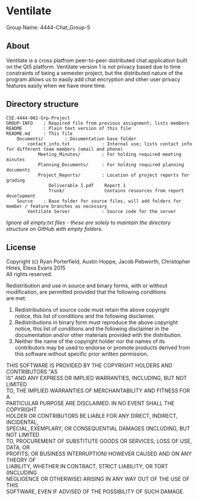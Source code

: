 Ventilate
=========
  
Group Name: 4444-Chat_Group-5

About
-----
Ventilate is a cross platfrom peer-to-peer distributed chat application built on the Qt5 platform. Ventilate version 1 is not privacy based due to time constraints of being a semester project, but the distributed nature of the program allows us to easily add chat encryption and other user privacy features easily when we have more time.

Directory structure
--------------------

	CSE.4444-002-Grp-Project
	GROUP-INFO    : Required file from previous assignment; lists members
	README        : Plain text version of this file
	README.md     : This file
		Documents/        : Documentation base folder
			contact_info.txt            : Internal use; lists contact info for different team members (email and phone)
				Meeting_Minutes/        : For holding required meeting minutes
				Planning_Documents/     : For holding required planning documents
				Project_Reports/        : Location of project reports for grading
					Deliverable I.pdf    Report 1
					Trunk/               Contains resources from report development
		Source    : Base folder for source files, will add folders for member / feature branches as necessary
			Ventilate Server            : Source code for the server

*Ignore all empty.txt files - these are solely to maintain the directory structure on GitHub with empty folders.*

License
-------
Copyright (c) Ryan Porterfield, Austin Hoppe, Jacob Pebworth, Christopher Hines, Elexa Evans 2015  
All rights reserved.  
  
Redistribution and use in source and binary forms, with or without  
modification, are permitted provided that the following conditions  
are met:  

1.  Redistributions of source code must retain the above copyright  
    notice, this list of conditions and the following disclaimer.  
2.  Redistributions in binary form must reproduce the above copyright  
    notice, this list of conditions and the following disclaimer in the   
    documentation and/or other materials provided with the distribution.  
3.  Neither the name of the copyright holder nor the names of its  
    contributors may be used to endorse or promote products derived from  
    this software without specific prior written permission.  

THIS SOFTWARE IS PROVIDED BY THE COPYRIGHT HOLDERS AND CONTRIBUTORS "AS  
IS" AND ANY EXPRESS OR IMPLIED WARRANTIES, INCLUDING, BUT NOT LIMITED  
TO, THE IMPLIED WARRANTIES OF MERCHANTABILITY AND FITNESS FOR A  
PARTICULAR PURPOSE ARE DISCLAIMED. IN NO EVENT SHALL THE COPYRIGHT  
HOLDER OR CONTRIBUTORS BE LIABLE FOR ANY DIRECT, INDIRECT, INCIDENTAL,  
SPECIAL, EXEMPLARY, OR CONSEQUENTIAL DAMAGES (INCLUDING, BUT NOT LIMITED  
TO, PROCUREMENT OF SUBSTITUTE GOODS OR SERVICES; LOSS OF USE, DATA, OR  
PROFITS; OR BUSINESS INTERRUPTION) HOWEVER CAUSED AND ON ANY THEORY OF  
LIABILITY, WHETHER IN CONTRACT, STRICT LIABILITY, OR TORT (INCLUDING  
NEGLIGENCE OR OTHERWISE) ARISING IN ANY WAY OUT OF THE USE OF THIS  
SOFTWARE, EVEN IF ADVISED OF THE POSSIBILITY OF SUCH DAMAGE.  
